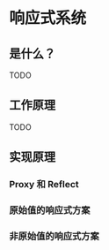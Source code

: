 # 响应式系统

## 是什么？

TODO

## 工作原理

TODO

## 实现原理

### Proxy 和 Reflect


### 原始值的响应式方案

### 非原始值的响应式方案
